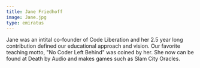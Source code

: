 ```yaml
---
title: Jane Friedhoff
image: Jane.jpg
type: emiratus
---
```


Jane was an intital co-founder of Code Liberation and her 2.5 year long contribution defined our educational approach and vision. Our favorite teaching motto, "No Coder Left Behind" was coined by her. She now can be found at Death by Audio and makes games such as Slam City Oracles. 

